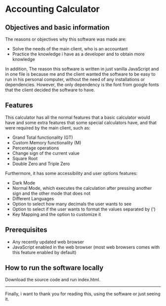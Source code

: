 # Accounting Calculator

## Objectives and basic information
The reasons or objectives why this software was made are:
* Solve the needs of the main client, who is an accountant
* Practice the knowledge i have as a developer and to obtain more knowledge

In addition, The reason this software is written in just vanilla JavaScript and in one file is because me and the client wanted the software to be easy to run in his personal computer, without the need of any installations or dependencies. However, the only dependency is the font from google fonts that the client decided the software to have.

## Features
This calculator has all the normal features that a basic calculator would have and some extra features that some special calculators have, and that were required by the main client, such as:
* Grand Total functionality (GT)
* Custom Memory functionality (M)
* Percentage operations
* Change sign of the current value 
* Square Root 
* Double Zero and Triple Zero

Furthermore, it has some accessibility and user options features:
* Dark Mode 
* Normal Mode, which executes the calculation after pressing another sign and the other mode that does not
* Different Languages
* Option to select how many decimals the user wants to see
* Option to select if the user wants to format the values separated by (')
* Key Mapping and the option to customize it

## Prerequisites
* Any recently updated web browser
* JavaScript enabled in the web browser (most web browsers comes with this feature enabled by default)

## How to run the software locally
Download the source code and run index.html.

---
Finally, i want to thank you for reading this, using the software or just seeing it.
